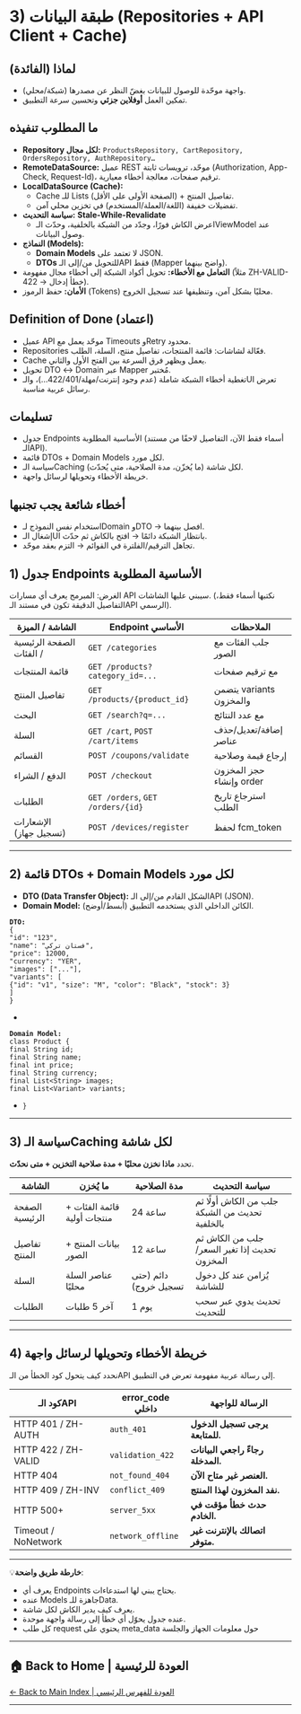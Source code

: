 # **3\) طبقة البيانات (Repositories \+ API Client \+ Cache)**

## **لماذا (الفائدة)**

* واجهة موحّدة للوصول للبيانات بغضّ النظر عن مصدرها (شبكة/محلي).  
* تمكين العمل **أوفلاين جزئي** وتحسين سرعة التطبيق.

## **ما المطلوب تنفيذه**

* **Repository لكل مجال:** `ProductsRepository, CartRepository, OrdersRepository, AuthRepository…`  
* **RemoteDataSource:** عميل REST موحّد، ترويسات ثابتة (Authorization, App-Check, Request-Id)، ترقيم صفحات، معالجة أخطاء معيارية.  
* **LocalDataSource (Cache):**  
  * Cache للـ Lists (الصفحة الأولى على الأقل) \+ تفاصيل المنتج.  
  * تفضيلات خفيفة (اللغة/العملة/المستخدم) في تخزين محلي آمن.  
* **سياسة التحديث:** **Stale-While-Revalidate**  
  * اعرض الكاش فورًا، وجدّد من الشبكة بالخلفية، وحدّث الـViewModel عند وصول البيانات.  
* **النماذج (Models):**  
  * **Domain Models** لا تعتمد على JSON.  
  * **DTOs** للتحويل من/إلى الـAPI فقط (Mapper واضح بينهما).  
* **التعامل مع الأخطاء:** تحويل أكواد الشبكة إلى أخطاء مجال مفهومة (مثلاً ZH-VALID-422 → خطأ إدخال).  
* **الأمان:** حفظ الرموز (Tokens) محليًا بشكل آمن، وتنظيفها عند تسجيل الخروج.

## **Definition of Done (اعتماد)**

* عميل API موحّد يعمل مع Timeouts وRetry محدود.  
* Repositories فعّالة لشاشات: قائمة المنتجات، تفاصيل منتج، السلة، الطلب.  
* Cache يعمل ويظهر فرق السرعة بين الفتح الأول والثاني.  
* تحويل DTO ↔ Domain عبر Mapper مُختبر.  
* تغطية أخطاء الشبكة شاملة (عدم وجود إنترنت/مهلة/422/401…)، والـUI تعرض رسائل عربية مناسبة.

## **تسليمات**

* جدول Endpoints الأساسية المطلوبة (أسماء فقط الآن، التفاصيل لاحقًا من مستند الـAPI).  
* قائمة DTOs \+ Domain Models لكل مورد.  
* سياسة الـCaching لكل شاشة (ما يُخزّن، مدة الصلاحية، متى يُحدّث).  
* خريطة الأخطاء وتحويلها لرسائل واجهة.

## **أخطاء شائعة يجب تجنبها**

* استخدام نفس النموذج لـDomain وDTO → افصل بينهما.  
* إشغال الـUI بانتظار الشبكة دائمًا → افتح بالكاش ثم حدّث.  
* تجاهل الترقيم/الفلترة في القوائم → التزم بعقد موحّد.

## **1\) جدول Endpoints الأساسية المطلوبة**

الغرض: المبرمج يعرف أي مسارات API سيبني عليها الشاشات. (نكتبها أسماء فقط، التفاصيل الدقيقة تكون في مستند الـAPI الرسمي).

| الشاشة / الميزة | Endpoint الأساسي | الملاحظات |
| ----- | ----- | ----- |
| الصفحة الرئيسية / الفئات | `GET /categories` | جلب الفئات مع الصور |
| قائمة المنتجات | `GET /products?category_id=...` | مع ترقيم صفحات |
| تفاصيل المنتج | `GET /products/{product_id}` | يتضمن variants والمخزون |
| البحث | `GET /search?q=...` | مع عدد النتائج |
| السلة | `GET /cart`, `POST /cart/items` | إضافة/تعديل/حذف عناصر |
| القسائم | `POST /coupons/validate` | إرجاع قيمة وصلاحية |
| الدفع / الشراء | `POST /checkout` | حجز المخزون وإنشاء order |
| الطلبات | `GET /orders`, `GET /orders/{id}` | استرجاع تاريخ الطلب |
| الإشعارات (تسجيل جهاز) | `POST /devices/register` | لحفظ fcm\_token |

---

## **2\) قائمة DTOs \+ Domain Models لكل مورد**

* **DTO (Data Transfer Object):** الشكل القادم من/إلى الـAPI (JSON).  
* **Domain Model:** الكائن الداخلي الذي يستخدمه التطبيق (أبسط/أوضح).

**`DTO:`**  
`{`  
  `"id": "123",`  
  `"name": "فستان تركي",`  
  `"price": 12000,`  
  `"currency": "YER",`  
  `"images": ["..."],`  
  `"variants": [`  
    `{"id": "v1", "size": "M", "color": "Black", "stock": 3}`  
  `]`  
`}`

* 

**`Domain Model:`**  
`class Product {`  
  `final String id;`  
  `final String name;`  
  `final int price;`  
  `final String currency;`  
  `final List<String> images;`  
  `final List<Variant> variants;`

* `}`

---

## **3\) سياسة الـCaching لكل شاشة**

تحدد **ماذا نخزن محليًا \+ مدة صلاحية التخزين \+ متى نحدّث**.

| الشاشة | ما يُخزن | مدة الصلاحية | سياسة التحديث |
| ----- | ----- | ----- | ----- |
| الصفحة الرئيسية | قائمة الفئات \+ منتجات أولية | 24 ساعة | جلب من الكاش أولًا ثم تحديث من الشبكة بالخلفية |
| تفاصيل المنتج | بيانات المنتج \+ الصور | 12 ساعة | جلب من الكاش ثم تحديث إذا تغير السعر/المخزون |
| السلة | عناصر السلة محليًا | دائم (حتى تسجيل خروج) | يُزامن عند كل دخول للشاشة |
| الطلبات | آخر 5 طلبات | 1 يوم | تحديث يدوي عبر سحب للتحديث |

---

## 

## **4\) خريطة الأخطاء وتحويلها لرسائل واجهة**

نحدد كيف يتحول كود الخطأ من الـAPI إلى رسالة عربية مفهومة تعرض في التطبيق.

| كود الـAPI | error\_code داخلي | الرسالة للواجهة |
| ----- | ----- | ----- |
| HTTP 401 / ZH-AUTH | `auth_401` | **يرجى تسجيل الدخول للمتابعة.** |
| HTTP 422 / ZH-VALID | `validation_422` | **رجاءً راجعي البيانات المدخلة.** |
| HTTP 404 | `not_found_404` | **العنصر غير متاح الآن.** |
| HTTP 409 / ZH-INV | `conflict_409` | **نفد المخزون لهذا المنتج.** |
| HTTP 500+ | `server_5xx` | **حدث خطأ مؤقت في الخادم.** |
| Timeout / NoNetwork | `network_offline` | **اتصالك بالإنترنت غير متوفر.** |

---

💡**خارطة طريق واضحة**:

* يعرف أي Endpoints يحتاج يبني لها استدعاءات.  
* عنده Models جاهزة للـData.  
* يعرف كيف يدير الكاش لكل شاشة.  
* عنده جدول يحوّل أي خطأ إلى رسالة واجهة موحدة.  
* كل طلب request يحتوي على meta\_data حول معلومات الجهاز والجلسة


---

## 🏠 **Back to Home | العودة للرئيسية**

[← Back to Main Index | العودة للفهرس الرئيسي](../../../index.html)

---
